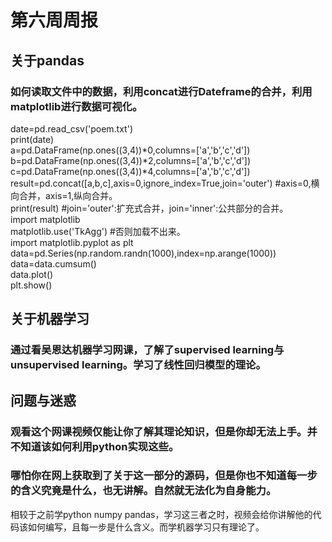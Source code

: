 # 第六周周报
## 关于pandas
### 如何读取文件中的数据，利用concat进行Dateframe的合并，利用matplotlib进行数据可视化。
date=pd.read_csv('poem.txt')  
print(date)  
a=pd.DataFrame(np.ones((3,4))*0,columns=['a','b','c','d'])  
b=pd.DataFrame(np.ones((3,4))*2,columns=['a','b','c','d'])  
c=pd.DataFrame(np.ones((3,4))*4,columns=['a','b','c','d'])  
result=pd.concat([a,b,c],axis=0,ignore_index=True,join='outer')        #axis=0,横向合并，axis=1,纵向合并。  
print(result)                                                          #join='outer':扩充式合并，join='inner':公共部分的合并。  
import matplotlib  
matplotlib.use('TkAgg')        #否则加载不出来。  
import matplotlib.pyplot as plt  
data=pd.Series(np.random.randn(1000),index=np.arange(1000))  
data=data.cumsum()  
data.plot()  
plt.show()  
## 关于机器学习
### 通过看吴恩达机器学习网课，了解了supervised learning与unsupervised learning。学习了线性回归模型的理论。
## 问题与迷惑
### 观看这个网课视频仅能让你了解其理论知识，但是你却无法上手。并不知道该如何利用python实现这些。
### 哪怕你在网上获取到了关于这一部分的源码，但是你也不知道每一步的含义究竟是什么，也无讲解。自然就无法化为自身能力。
相较于之前学python numpy pandas，学习这三者之时，视频会给你讲解他的代码该如何编写，且每一步是什么含义。而学机器学习只有理论了。
